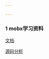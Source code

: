 ```yaml
---

---
```


### 1 mobx学习资料

[文档](https://cn.mobx.js.org/intro/overview.html)

[源码分析](https://juejin.im/post/5b9733036fb9a05d265942fc)